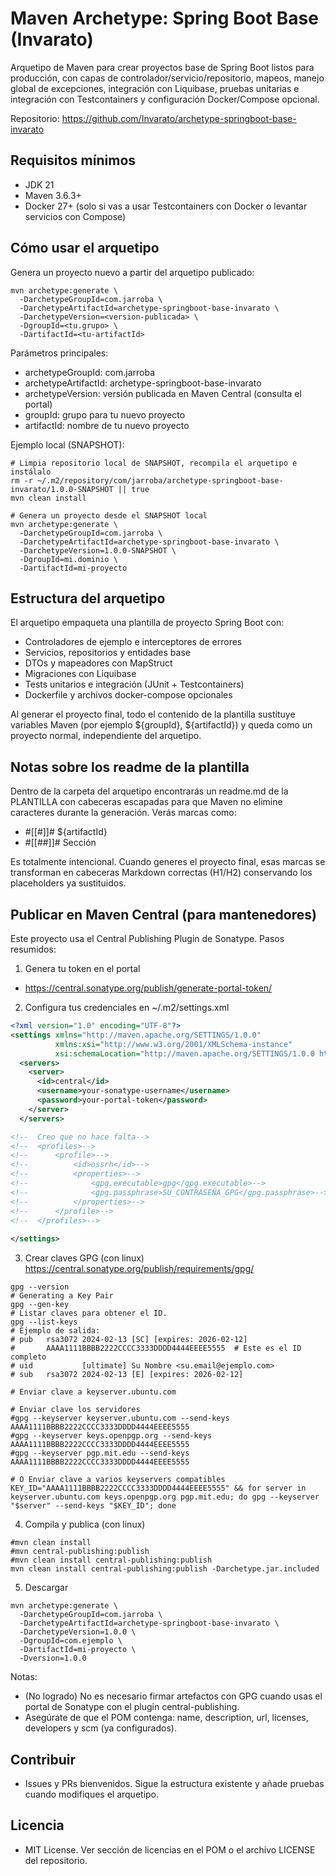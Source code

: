 # Maven Archetype: Spring Boot Base (Invarato)

Arquetipo de Maven para crear proyectos base de Spring Boot listos para producción, con capas de controlador/servicio/repositorio, mapeos, manejo global de excepciones, integración con Liquibase, pruebas unitarias e integración con Testcontainers y configuración Docker/Compose opcional.

Repositorio: https://github.com/Invarato/archetype-springboot-base-invarato


## Requisitos mínimos
- JDK 21
- Maven 3.6.3+
- Docker 27+ (solo si vas a usar Testcontainers con Docker o levantar servicios con Compose)


## Cómo usar el arquetipo
Genera un proyecto nuevo a partir del arquetipo publicado:

```shell
mvn archetype:generate \
  -DarchetypeGroupId=com.jarroba \
  -DarchetypeArtifactId=archetype-springboot-base-invarato \
  -DarchetypeVersion=<version-publicada> \
  -DgroupId=<tu.grupo> \
  -DartifactId=<tu-artifactId>
```

Parámetros principales:
- archetypeGroupId: com.jarroba
- archetypeArtifactId: archetype-springboot-base-invarato
- archetypeVersion: versión publicada en Maven Central (consulta el portal)
- groupId: grupo para tu nuevo proyecto
- artifactId: nombre de tu nuevo proyecto

Ejemplo local (SNAPSHOT):
```shell
# Limpia repositorio local de SNAPSHOT, recompila el arquetipo e instálalo
rm -r ~/.m2/repository/com/jarroba/archetype-springboot-base-invarato/1.0.0-SNAPSHOT || true
mvn clean install

# Genera un proyecto desde el SNAPSHOT local
mvn archetype:generate \
  -DarchetypeGroupId=com.jarroba \
  -DarchetypeArtifactId=archetype-springboot-base-invarato \
  -DarchetypeVersion=1.0.0-SNAPSHOT \
  -DgroupId=mi.dominio \
  -DartifactId=mi-proyecto
```


## Estructura del arquetipo
El arquetipo empaqueta una plantilla de proyecto Spring Boot con:
- Controladores de ejemplo e interceptores de errores
- Servicios, repositorios y entidades base
- DTOs y mapeadores con MapStruct
- Migraciones con Liquibase
- Tests unitarios e integración (JUnit + Testcontainers)
- Dockerfile y archivos docker-compose opcionales

Al generar el proyecto final, todo el contenido de la plantilla sustituye variables Maven (por ejemplo ${groupId}, ${artifactId}) y queda como un proyecto normal, independiente del arquetipo.


## Notas sobre los readme de la plantilla
Dentro de la carpeta del arquetipo encontrarás un readme.md de la PLANTILLA con cabeceras escapadas para que Maven no elimine caracteres durante la generación. Verás marcas como:
- #[[#]]# ${artifactId}
- #[[##]]# Sección

Es totalmente intencional. Cuando generes el proyecto final, esas marcas se transforman en cabeceras Markdown correctas (H1/H2) conservando los placeholders ya sustituidos.


## Publicar en Maven Central (para mantenedores)
Este proyecto usa el Central Publishing Plugin de Sonatype. Pasos resumidos:

1) Genera tu token en el portal
- https://central.sonatype.org/publish/generate-portal-token/

2) Configura tus credenciales en ~/.m2/settings.xml

```xml
<?xml version="1.0" encoding="UTF-8"?>
<settings xmlns="http://maven.apache.org/SETTINGS/1.0.0"
          xmlns:xsi="http://www.w3.org/2001/XMLSchema-instance"
          xsi:schemaLocation="http://maven.apache.org/SETTINGS/1.0.0 http://maven.apache.org/xsd/settings-1.0.0.xsd">
  <servers>
    <server>
      <id>central</id>
      <username>your-sonatype-username</username>
      <password>your-portal-token</password>
    </server>
  </servers>

<!--  Creo que no hace falta-->
<!--  <profiles>-->
<!--      <profile>-->
<!--          <id>ossrh</id>-->
<!--          <properties>-->
<!--              <gpg.executable>gpg</gpg.executable>-->
<!--              <gpg.passphrase>SU_CONTRASEÑA_GPG</gpg.passphrase>-->
<!--          </properties>-->
<!--      </profile>-->
<!--  </profiles>-->
    
</settings>
```

3) Crear claves GPG (con linux)
https://central.sonatype.org/publish/requirements/gpg/
````shell
gpg --version
# Generating a Key Pair
gpg --gen-key
# Listar claves para obtener el ID.
gpg --list-keys
# Ejemplo de salida:
# pub   rsa3072 2024-02-13 [SC] [expires: 2026-02-12]
#       AAAA1111BBBB2222CCCC3333DDDD4444EEEE5555  # Este es el ID completo
# uid           [ultimate] Su Nombre <su.email@ejemplo.com>
# sub   rsa3072 2024-02-13 [E] [expires: 2026-02-12]

# Enviar clave a keyserver.ubuntu.com

# Enviar clave los servidores
#gpg --keyserver keyserver.ubuntu.com --send-keys AAAA1111BBBB2222CCCC3333DDDD4444EEEE5555
#gpg --keyserver keys.openpgp.org --send-keys AAAA1111BBBB2222CCCC3333DDDD4444EEEE5555
#gpg --keyserver pgp.mit.edu --send-keys AAAA1111BBBB2222CCCC3333DDDD4444EEEE5555

# O Enviar clave a varios keyservers compatibles
KEY_ID="AAAA1111BBBB2222CCCC3333DDDD4444EEEE5555" && for server in keyserver.ubuntu.com keys.openpgp.org pgp.mit.edu; do gpg --keyserver "$server" --send-keys "$KEY_ID"; done

````


4) Compila y publica (con linux)
```shell
#mvn clean install
#mvn central-publishing:publish
#mvn clean install central-publishing:publish
mvn clean install central-publishing:publish -Darchetype.jar.included
```

5) Descargar
````shell
mvn archetype:generate \
  -DarchetypeGroupId=com.jarroba \
  -DarchetypeArtifactId=archetype-springboot-base-invarato \
  -DarchetypeVersion=1.0.0 \
  -DgroupId=com.ejemplo \
  -DartifactId=mi-proyecto \
  -Dversion=1.0.0
````

Notas:
- (No logrado) No es necesario firmar artefactos con GPG cuando usas el portal de Sonatype con el plugin central-publishing.
- Asegúrate de que el POM contenga: name, description, url, licenses, developers y scm (ya configurados).


## Contribuir
- Issues y PRs bienvenidos. Sigue la estructura existente y añade pruebas cuando modifiques el arquetipo.

## Licencia
- MIT License. Ver sección de licencias en el POM o el archivo LICENSE del repositorio.